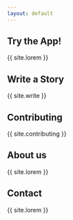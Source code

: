 ```yaml
---
layout: default
---
```


## Try the App!

{{ site.lorem }}


## Write a Story

{{ site.write }}


## Contributing

{{ site.contributing }}


## About us

{{ site.lorem }}


## Contact

{{ site.lorem }}
